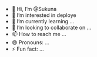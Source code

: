 - 👋 Hi, I’m @Sukuna
- 👀 I’m interested in deploye
- 🌱 I’m currently learning ...
- 💞️ I’m looking to collaborate on ...
- 📫 How to reach me ...
- 😄 Pronouns: ...
- ⚡ Fun fact: ...

<!---
Sukuna-ZO/Sukuna-ZO is a ✨ special ✨ repository because its `README.md` (this file) appears on your GitHub profile.
You can click the Preview link to take a look at your changes.
--->
